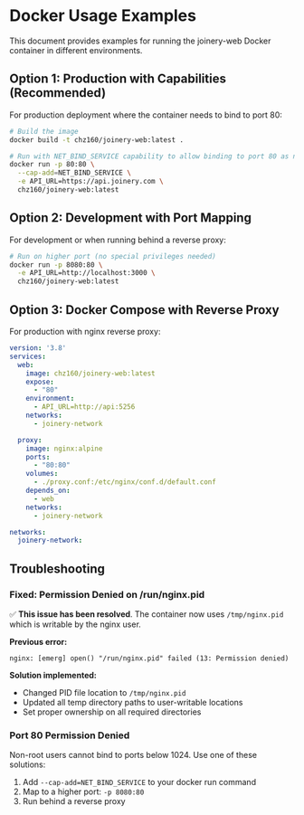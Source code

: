 # Docker Usage Examples

This document provides examples for running the joinery-web Docker container in different environments.

## Option 1: Production with Capabilities (Recommended)

For production deployment where the container needs to bind to port 80:

```bash
# Build the image
docker build -t chz160/joinery-web:latest .

# Run with NET_BIND_SERVICE capability to allow binding to port 80 as non-root
docker run -p 80:80 \
  --cap-add=NET_BIND_SERVICE \
  -e API_URL=https://api.joinery.com \
  chz160/joinery-web:latest
```

## Option 2: Development with Port Mapping

For development or when running behind a reverse proxy:

```bash
# Run on higher port (no special privileges needed)
docker run -p 8080:80 \
  -e API_URL=http://localhost:3000 \
  chz160/joinery-web:latest
```

## Option 3: Docker Compose with Reverse Proxy

For production with nginx reverse proxy:

```yaml
version: '3.8'
services:
  web:
    image: chz160/joinery-web:latest
    expose:
      - "80"
    environment:
      - API_URL=http://api:5256
    networks:
      - joinery-network

  proxy:
    image: nginx:alpine
    ports:
      - "80:80"
    volumes:
      - ./proxy.conf:/etc/nginx/conf.d/default.conf
    depends_on:
      - web
    networks:
      - joinery-network

networks:
  joinery-network:
```

## Troubleshooting

### Fixed: Permission Denied on /run/nginx.pid

✅ **This issue has been resolved**. The container now uses `/tmp/nginx.pid` which is writable by the nginx user.

**Previous error:**
```
nginx: [emerg] open() "/run/nginx.pid" failed (13: Permission denied)
```

**Solution implemented:**
- Changed PID file location to `/tmp/nginx.pid` 
- Updated all temp directory paths to user-writable locations
- Set proper ownership on all required directories

### Port 80 Permission Denied

Non-root users cannot bind to ports below 1024. Use one of these solutions:

1. Add `--cap-add=NET_BIND_SERVICE` to your docker run command
2. Map to a higher port: `-p 8080:80`  
3. Run behind a reverse proxy